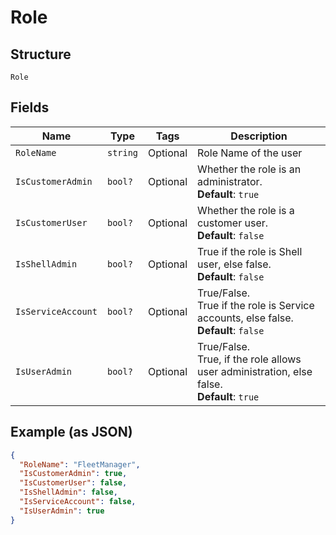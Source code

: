 
# Role

## Structure

`Role`

## Fields

| Name | Type | Tags | Description |
|  --- | --- | --- | --- |
| `RoleName` | `string` | Optional | Role Name of the user |
| `IsCustomerAdmin` | `bool?` | Optional | Whether the role is an administrator.<br>**Default**: `true` |
| `IsCustomerUser` | `bool?` | Optional | Whether the role is a customer user.<br>**Default**: `false` |
| `IsShellAdmin` | `bool?` | Optional | True if the role is Shell user, else false.<br>**Default**: `false` |
| `IsServiceAccount` | `bool?` | Optional | True/False.<br>True if the role is Service accounts, else false.<br>**Default**: `false` |
| `IsUserAdmin` | `bool?` | Optional | True/False.<br>True, if the role allows user administration, else false.<br>**Default**: `true` |

## Example (as JSON)

```json
{
  "RoleName": "FleetManager",
  "IsCustomerAdmin": true,
  "IsCustomerUser": false,
  "IsShellAdmin": false,
  "IsServiceAccount": false,
  "IsUserAdmin": true
}
```

